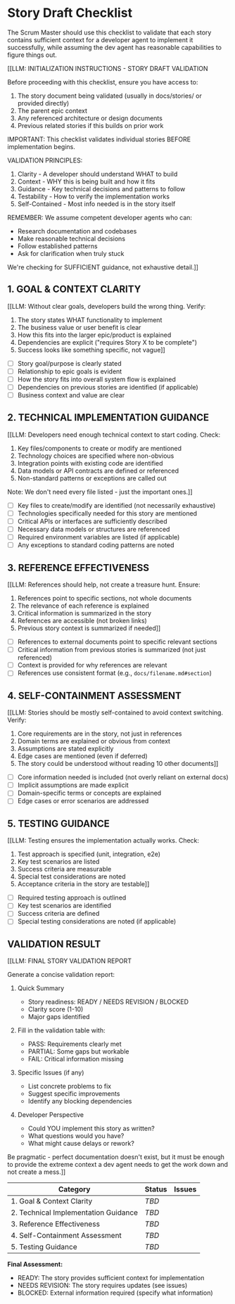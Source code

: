 <!-- Powered by BMAD™ Core -->

# Story Draft Checklist

The Scrum Master should use this checklist to validate that each story contains sufficient context for a developer agent to implement it successfully, while assuming the dev agent has reasonable capabilities to figure things out.

[[LLM: INITIALIZATION INSTRUCTIONS - STORY DRAFT VALIDATION

Before proceeding with this checklist, ensure you have access to:

1. The story document being validated (usually in docs/stories/ or provided directly)
2. The parent epic context
3. Any referenced architecture or design documents
4. Previous related stories if this builds on prior work

IMPORTANT: This checklist validates individual stories BEFORE implementation begins.

VALIDATION PRINCIPLES:

1. Clarity - A developer should understand WHAT to build
2. Context - WHY this is being built and how it fits
3. Guidance - Key technical decisions and patterns to follow
4. Testability - How to verify the implementation works
5. Self-Contained - Most info needed is in the story itself

REMEMBER: We assume competent developer agents who can:

- Research documentation and codebases
- Make reasonable technical decisions
- Follow established patterns
- Ask for clarification when truly stuck

We're checking for SUFFICIENT guidance, not exhaustive detail.]]

## 1. GOAL & CONTEXT CLARITY

[[LLM: Without clear goals, developers build the wrong thing. Verify:

1. The story states WHAT functionality to implement
2. The business value or user benefit is clear
3. How this fits into the larger epic/product is explained
4. Dependencies are explicit ("requires Story X to be complete")
5. Success looks like something specific, not vague]]

- [ ] Story goal/purpose is clearly stated
- [ ] Relationship to epic goals is evident
- [ ] How the story fits into overall system flow is explained
- [ ] Dependencies on previous stories are identified (if applicable)
- [ ] Business context and value are clear

## 2. TECHNICAL IMPLEMENTATION GUIDANCE

[[LLM: Developers need enough technical context to start coding. Check:

1. Key files/components to create or modify are mentioned
2. Technology choices are specified where non-obvious
3. Integration points with existing code are identified
4. Data models or API contracts are defined or referenced
5. Non-standard patterns or exceptions are called out

Note: We don't need every file listed - just the important ones.]]

- [ ] Key files to create/modify are identified (not necessarily exhaustive)
- [ ] Technologies specifically needed for this story are mentioned
- [ ] Critical APIs or interfaces are sufficiently described
- [ ] Necessary data models or structures are referenced
- [ ] Required environment variables are listed (if applicable)
- [ ] Any exceptions to standard coding patterns are noted

## 3. REFERENCE EFFECTIVENESS

[[LLM: References should help, not create a treasure hunt. Ensure:

1. References point to specific sections, not whole documents
2. The relevance of each reference is explained
3. Critical information is summarized in the story
4. References are accessible (not broken links)
5. Previous story context is summarized if needed]]

- [ ] References to external documents point to specific relevant sections
- [ ] Critical information from previous stories is summarized (not just referenced)
- [ ] Context is provided for why references are relevant
- [ ] References use consistent format (e.g., `docs/filename.md#section`)

## 4. SELF-CONTAINMENT ASSESSMENT

[[LLM: Stories should be mostly self-contained to avoid context switching. Verify:

1. Core requirements are in the story, not just in references
2. Domain terms are explained or obvious from context
3. Assumptions are stated explicitly
4. Edge cases are mentioned (even if deferred)
5. The story could be understood without reading 10 other documents]]

- [ ] Core information needed is included (not overly reliant on external docs)
- [ ] Implicit assumptions are made explicit
- [ ] Domain-specific terms or concepts are explained
- [ ] Edge cases or error scenarios are addressed

## 5. TESTING GUIDANCE

[[LLM: Testing ensures the implementation actually works. Check:

1. Test approach is specified (unit, integration, e2e)
2. Key test scenarios are listed
3. Success criteria are measurable
4. Special test considerations are noted
5. Acceptance criteria in the story are testable]]

- [ ] Required testing approach is outlined
- [ ] Key test scenarios are identified
- [ ] Success criteria are defined
- [ ] Special testing considerations are noted (if applicable)

## VALIDATION RESULT

[[LLM: FINAL STORY VALIDATION REPORT

Generate a concise validation report:

1. Quick Summary
   - Story readiness: READY / NEEDS REVISION / BLOCKED
   - Clarity score (1-10)
   - Major gaps identified

2. Fill in the validation table with:
   - PASS: Requirements clearly met
   - PARTIAL: Some gaps but workable
   - FAIL: Critical information missing

3. Specific Issues (if any)
   - List concrete problems to fix
   - Suggest specific improvements
   - Identify any blocking dependencies

4. Developer Perspective
   - Could YOU implement this story as written?
   - What questions would you have?
   - What might cause delays or rework?

Be pragmatic - perfect documentation doesn't exist, but it must be enough to provide the extreme context a dev agent needs to get the work down and not create a mess.]]

| Category                             | Status | Issues |
| ------------------------------------ | ------ | ------ |
| 1. Goal & Context Clarity            | _TBD_  |        |
| 2. Technical Implementation Guidance | _TBD_  |        |
| 3. Reference Effectiveness           | _TBD_  |        |
| 4. Self-Containment Assessment       | _TBD_  |        |
| 5. Testing Guidance                  | _TBD_  |        |

**Final Assessment:**

- READY: The story provides sufficient context for implementation
- NEEDS REVISION: The story requires updates (see issues)
- BLOCKED: External information required (specify what information)
